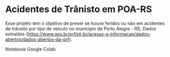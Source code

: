 # Acidentes de Trânisto em POA-RS

Esse projeto tem o objetivo de prever se houve feridos ou não em acidentes de trânsito por tipo de veículo no município de Porto Alegre - RS. 
Dados extraídos (https://www.gov.br/prf/pt-br/acesso-a-informacao/dados-abertos/dados-abertos-da-prf).

Notebook Google Colab.


